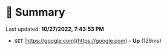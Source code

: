 # 📖 Summary
Last updated: **10/27/2022, 7:43:53 PM**

- `GET` [https://google.com](https://google.com) - **Up** (129ms)

